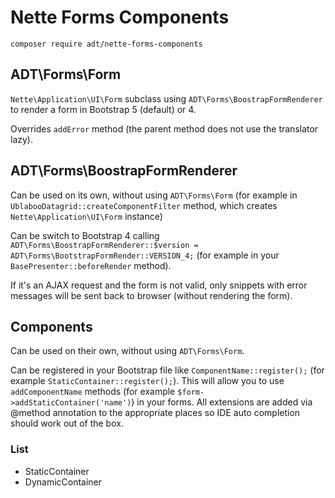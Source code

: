 # Nette Forms Components

`composer require adt/nette-forms-components`

## ADT\Forms\Form

`Nette\Application\UI\Form` subclass using `ADT\Forms\BoostrapFormRenderer` to render a form in Bootstrap 5 (default) or 4.

Overrides `addError` method (the parent method does not use the translator lazy).

## ADT\Forms\BoostrapFormRenderer

Can be used on its own, without using `ADT\Forms\Form` (for example in `UblabooDatagrid::createComponentFilter` method, which creates `Nette\Application\UI\Form` instance)

Can be switch to Bootstrap 4 calling `ADT\Forms\BoostrapFormRenderer::$version = ADT\Forms\BootstrapFormRender::VERSION_4;` (for example in your `BasePresenter::beforeRender` method).

If it's an AJAX request and the form is not valid, only snippets with error messages will be sent back to browser (without rendering the form).

## Components

Can be used on their own, without using `ADT\Forms\Form`.

Can be registered in your Bootstrap file like `ComponentName::register();` (for example `StaticContainer::register();`). This will allow you to use `addComponentName` methods (for example `$form->addStaticContainer('name')`) in your forms. All extensions are added via @method annotation to the appropriate places so IDE auto completion should work out of the box.

### List

- StaticContainer
- DynamicContainer
